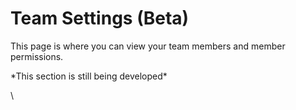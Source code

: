 # Team Settings (Beta)

This page is where you can view your team members and member permissions.

\*This section is still being developed\*

\
